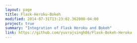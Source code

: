 ```yaml
---
layout: page
title: Flask-Heroku-Bokeh
modified: 2014-07-31T13:23:02.362000-04:00
project: true
summary: "Integration of Flask Heroku and Bokeh"
link: https://github.com/yuvrajsingh86/Flask-Bokeh-Heroku
---
```

